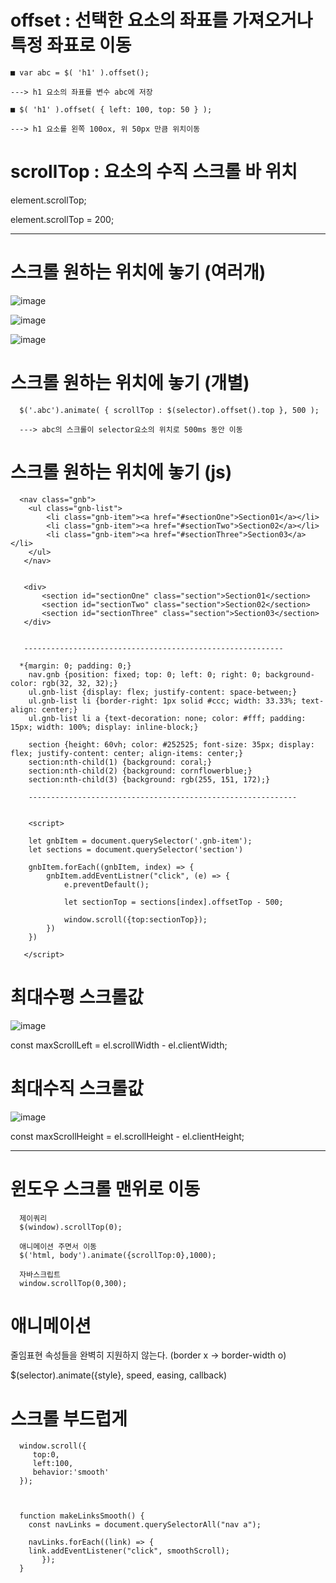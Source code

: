 # offset : 선택한 요소의 좌표를 가져오거나 특정 좌표로 이동

   
    ■ var abc = $( 'h1' ).offset();
    
    ---> h1 요소의 좌표를 변수 abc에 저장

    ■ $( 'h1' ).offset( { left: 100, top: 50 } );

    ---> h1 요소를 왼쪽 100ox, 위 50px 만큼 위치이동


# scrollTop : 요소의 수직 스크롤 바 위치

element.scrollTop;

element.scrollTop = 200; 



------------------------------------------------------------------------------------------------------


# 스크롤 원하는 위치에 놓기 (여러개)

![image](https://github.com/YENAZIGMINA/Publilshing/assets/129706758/42788a1d-2c08-466e-8535-0570cd6bcff9)

![image](https://github.com/YENAZIGMINA/Publilshing/assets/129706758/c9f547cb-6dd1-4908-a78a-e489f00be5e4)

![image](https://github.com/YENAZIGMINA/Publilshing/assets/129706758/d36778f8-4b13-4418-b914-a82aab981561)


# 스크롤 원하는 위치에 놓기 (개별)

      $('.abc').animate( { scrollTop : $(selector).offset().top }, 500 );

      ---> abc의 스크롤이 selector요소의 위치로 500ms 동안 이동


# 스크롤 원하는 위치에 놓기 (js)
      
      
      <nav class="gnb">
        <ul class="gnb-list">
            <li class="gnb-item"><a href="#sectionOne">Section01</a></li>
            <li class="gnb-item"><a href="#sectionTwo">Section02</a></li>
            <li class="gnb-item"><a href="#sectionThree">Section03</a></li>
        </ul>
       </nav>


       <div>
           <section id="sectionOne" class="section">Section01</section>
           <section id="sectionTwo" class="section">Section02</section>
           <section id="sectionThree" class="section">Section03</section>
       </div>


       ----------------------------------------------------------

      *{margin: 0; padding: 0;}
        nav.gnb {position: fixed; top: 0; left: 0; right: 0; background-color: rgb(32, 32, 32);}
        ul.gnb-list {display: flex; justify-content: space-between;}
        ul.gnb-list li {border-right: 1px solid #ccc; width: 33.33%; text-align: center;}
        ul.gnb-list li a {text-decoration: none; color: #fff; padding: 15px; width: 100%; display: inline-block;}

        section {height: 60vh; color: #252525; font-size: 35px; display: flex; justify-content: center; align-items: center;}
        section:nth-child(1) {background: coral;}
        section:nth-child(2) {background: cornflowerblue;}
        section:nth-child(3) {background: rgb(255, 151, 172);}

        ------------------------------------------------------------


        <script>

        let gnbItem = document.querySelector('.gnb-item');
        let sections = document.querySelector('section')

        gnbItem.forEach((gnbItem, index) => {
            gnbItem.addEventListner("click", (e) => {
                e.preventDefault();

                let sectionTop = sections[index].offsetTop - 500;

                window.scroll({top:sectionTop});
            })
        })

       </script>
       

      






# 최대수평 스크롤값

![image](https://github.com/YENAZIGMINA/Publilshing/assets/129706758/3e5027e5-3bba-4c4a-b39d-01e754b1e541)

const maxScrollLeft = el.scrollWidth - el.clientWidth;

# 최대수직 스크롤값
![image](https://github.com/YENAZIGMINA/Publilshing/assets/129706758/406a48a1-cf83-48c9-95d8-8dffbf6076c5)

const maxScrollHeight = el.scrollHeight - el.clientHeight;




------------------------------------------------------------------------------------------------------



# 윈도우 스크롤 맨위로 이동

      제이쿼리
      $(window).scrollTop(0);

      애니메이션 주면서 이동
      $('html, body').animate({scrollTop:0},1000);

      자바스크립트
      window.scrollTop(0,300);


# 애니메이션

줄임표현 속성들을 완벽히 지원하지 않는다. (border x -> border-width o)

$(selector).animate({style}, speed, easing, callback)


# 스크롤 부드럽게

      window.scroll({
         top:0,
         left:100,
         behavior:'smooth'
      });



      function makeLinksSmooth() { 
        const navLinks = document.querySelectorAll("nav a"); 

        navLinks.forEach((link) => {
        link.addEventListener("click", smoothScroll);
           });
      }


